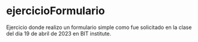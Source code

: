 # ejercicioFormulario

Ejercicio donde realizo un formulario simple como fue solicitado en la clase del dia 19 de abril de 2023 en BIT institute.